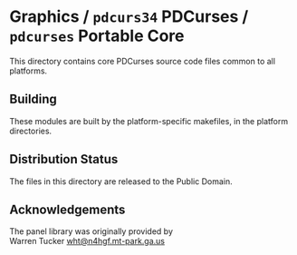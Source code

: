 # Graphics / `pdcurs34` PDCurses / `pdcurses` Portable Core

This directory contains core PDCurses source code files common to all platforms.

## Building

These modules are built by the platform-specific makefiles, in the platform
directories.

## Distribution Status

The files in this directory are released to the Public Domain.

## Acknowledgements

The panel library was originally provided by  
Warren Tucker <wht@n4hgf.mt-park.ga.us>
